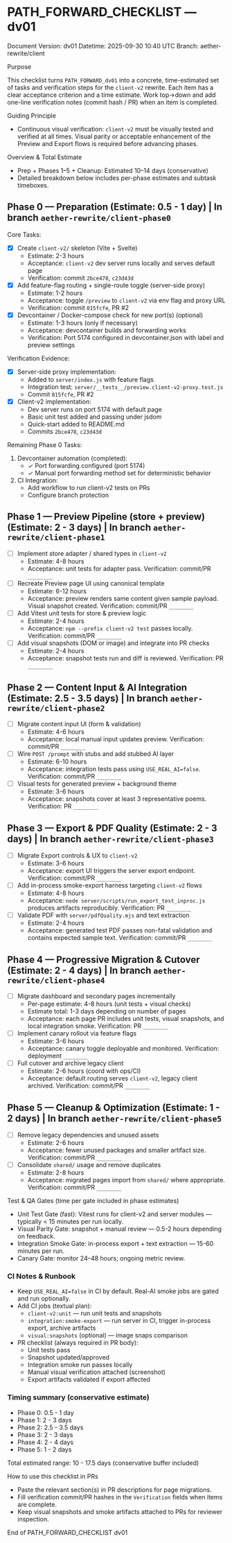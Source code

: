 # PATH_FORWARD_CHECKLIST — dv01

Document Version: dv01
Datetime: 2025-09-30 10:40 UTC
Branch: aether-rewrite/client

Purpose

This checklist turns `PATH_FORWARD_dv01` into a concrete, time-estimated set of tasks and verification steps for the `client-v2` rewrite. Each item has a clear acceptance criterion and a time estimate. Work top→down and add one-line verification notes (commit hash / PR) when an item is completed.

Guiding Principle

- Continuous visual verification: `client-v2` must be visually tested and verified at all times. Visual parity or acceptable enhancement of the Preview and Export flows is required before advancing phases.

Overview & Total Estimate

- Prep + Phases 1–5 + Cleanup: Estimated 10–14 days (conservative)
- Detailed breakdown below includes per-phase estimates and subtask timeboxes.

## Phase 0 — Preparation (Estimate: 0.5 - 1 day) | In branch `aether-rewrite/client-phase0`

Core Tasks:

- [x] Create `client-v2/` skeleton (Vite + Svelte)
  - Estimate: 2-3 hours
  - Acceptance: `client-v2` dev server runs locally and serves default page
  - Verification: commit `2bce478`, `c23d43d`
- [x] Add feature-flag routing + single-route toggle (server-side proxy)
  - Estimate: 1-2 hours
  - Acceptance: toggle `/preview` to `client-v2` via env flag and proxy URL
  - Verification: commit `015fcfe`, PR #2
- [x] Devcontainer / Docker-compose check for new port(s) (optional)
  - Estimate: 1-3 hours (only if necessary)
  - Acceptance: devcontainer builds and forwarding works
  - Verification: Port 5174 configured in devcontainer.json with label and preview settings

Verification Evidence:

- [x] Server-side proxy implementation:
  - Added to `server/index.js` with feature flags
  - Integration test: `server/__tests__/preview.client-v2-proxy.test.js`
  - Commit `015fcfe`, PR #2
- [x] Client-v2 implementation:
  - Dev server runs on port 5174 with default page
  - Basic unit test added and passing under jsdom
  - Quick-start added to README.md
  - Commits `2bce478`, `c23d43d`

Remaining Phase 0 Tasks:

1. Devcontainer automation (completed):
   - ✓ Port forwarding configured (port 5174)
   - ✓ Manual port forwarding method set for deterministic behavior
2. CI Integration:
   - Add workflow to run client-v2 tests on PRs
   - Configure branch protection

## Phase 1 — Preview Pipeline (store + preview) (Estimate: 2 - 3 days) | In branch `aether-rewrite/client-phase1`

- [ ] Implement store adapter / shared types in `client-v2`
  - Estimate: 4-8 hours
  - Acceptance: unit tests for adapter pass. Verification: commit/PR `________`
- [ ] Recreate Preview page UI using canonical template
  - Estimate: 6-12 hours
  - Acceptance: preview renders same content given sample payload. Visual snapshot created. Verification: commit/PR `________`
- [ ] Add Vitest unit tests for store & preview logic
  - Estimate: 2-4 hours
  - Acceptance: `npm --prefix client-v2 test` passes locally. Verification: commit/PR `________`
- [ ] Add visual snapshots (DOM or image) and integrate into PR checks
  - Estimate: 2-4 hours
  - Acceptance: snapshot tests run and diff is reviewed. Verification: PR `________`

## Phase 2 — Content Input & AI Integration (Estimate: 2.5 - 3.5 days) | In branch `aether-rewrite/client-phase2`

- [ ] Migrate content input UI (form & validation)
  - Estimate: 4-6 hours
  - Acceptance: local manual input updates preview. Verification: commit/PR `________`
- [ ] Wire `POST /prompt` with stubs and add stubbed AI layer
  - Estimate: 6-10 hours
  - Acceptance: integration tests pass using `USE_REAL_AI=false`. Verification: commit/PR `________`
- [ ] Visual tests for generated preview + background theme
  - Estimate: 3-6 hours
  - Acceptance: snapshots cover at least 3 representative poems. Verification: PR `________`

## Phase 3 — Export & PDF Quality (Estimate: 2 - 3 days) | In branch `aether-rewrite/client-phase3`

- [ ] Migrate Export controls & UX to `client-v2`
  - Estimate: 3-6 hours
  - Acceptance: export UI triggers the server export endpoint. Verification: commit/PR `________`
- [ ] Add in-process smoke-export harness targeting `client-v2` flows
  - Estimate: 4-8 hours
  - Acceptance: `node server/scripts/run_export_test_inproc.js` produces artifacts reproducibly. Verification: PR `________`
- [ ] Validate PDF with `server/pdfQuality.mjs` and text extraction
  - Estimate: 2-4 hours
  - Acceptance: generated test PDF passes non-fatal validation and contains expected sample text. Verification: commit/PR `________`

## Phase 4 — Progressive Migration & Cutover (Estimate: 2 - 4 days) | In branch `aether-rewrite/client-phase4`

- [ ] Migrate dashboard and secondary pages incrementally
  - Per-page estimate: 4-8 hours (unit tests + visual checks)
  - Estimate total: 1-3 days depending on number of pages
  - Acceptance: each page PR includes unit tests, visual snapshots, and local integration smoke. Verification: PR `________`
- [ ] Implement canary rollout via feature flags
  - Estimate: 3-6 hours
  - Acceptance: canary toggle deployable and monitored. Verification: deployment `________`
- [ ] Full cutover and archive legacy client
  - Estimate: 2-6 hours (coord with ops/CI)
  - Acceptance: default routing serves `client-v2`, legacy client archived. Verification: commit/PR `________`

## Phase 5 — Cleanup & Optimization (Estimate: 1 - 2 days) | In branch `aether-rewrite/client-phase5`

- [ ] Remove legacy dependencies and unused assets
  - Estimate: 2-6 hours
  - Acceptance: fewer unused packages and smaller artifact size. Verification: commit/PR `________`
- [ ] Consolidate `shared/` usage and remove duplicates
  - Estimate: 2-8 hours
  - Acceptance: migrated pages import from `shared/` where appropriate. Verification: commit/PR `________`

Test & QA Gates (time per gate included in phase estimates)

- Unit Test Gate (fast): Vitest runs for client-v2 and server modules — typically < 15 minutes per run locally.
- Visual Parity Gate: snapshot + manual review — 0.5-2 hours depending on feedback.
- Integration Smoke Gate: in-process export + text extraction — 15-60 minutes per run.
- Canary Gate: monitor 24–48 hours; ongoing metric review.

### CI Notes & Runbook

- Keep `USE_REAL_AI=false` in CI by default. Real-AI smoke jobs are gated and run optionally.
- Add CI jobs (textual plan):
  - `client-v2:unit` — run unit tests and snapshots
  - `integration:smoke-export` — run server in CI, trigger in-process export, archive artifacts
  - `visual:snapshots` (optional) — image snaps comparison
- PR checklist (always required in PR body):
  - Unit tests pass
  - Snapshot updated/approved
  - Integration smoke run passes locally
  - Manual visual verification attached (screenshot)
  - Export artifacts validated if export affected

### Timing summary (conservative estimate)

- Phase 0: 0.5 - 1 day
- Phase 1: 2 - 3 days
- Phase 2: 2.5 - 3.5 days
- Phase 3: 2 - 3 days
- Phase 4: 2 - 4 days
- Phase 5: 1 - 2 days

Total estimated range: 10 - 17.5 days (conservative buffer included)

How to use this checklist in PRs

- Paste the relevant section(s) in PR descriptions for page migrations.
- Fill verification commit/PR hashes in the `Verification` fields when items are complete.
- Keep visual snapshots and smoke artifacts attached to PRs for reviewer inspection.

End of PATH_FORWARD_CHECKLIST dv01
